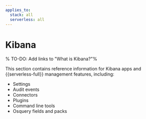 ```yaml
---
applies_to:
  stack: all
  serverless: all
---
```

# Kibana

% TO-DO: Add links to "What is Kibana?"%

This section contains reference information for Kibana apps and {{serverless-full}} management features, including:

* Settings
* Audit events
* Connectors
* Plugins
* Command line tools
* Osquery fields and packs